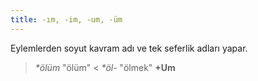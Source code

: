 ```yaml
---
title: -ım, -im, -um, -üm
---
```

Eylemlerden soyut kavram adı ve tek seferlik adları yapar.

> _*ölüm_ "ölüm" < _*öl-_ "ölmek" **+Um**
